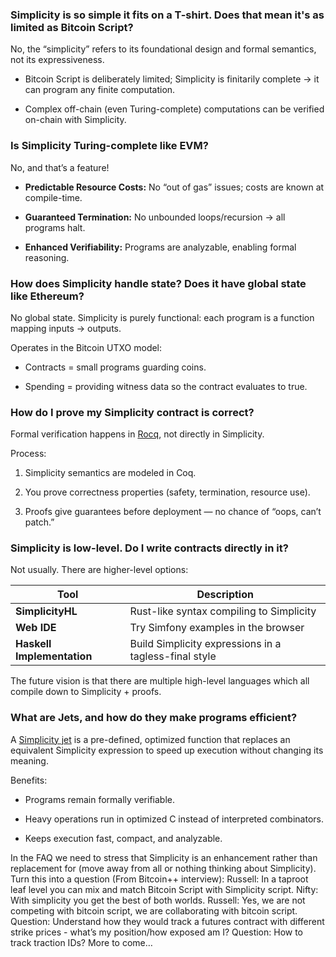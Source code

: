 
### Simplicity is so simple it fits on a T-shirt. Does that mean it's as limited as Bitcoin Script?

No, the “simplicity” refers to its foundational design and formal semantics, not its expressiveness.

- Bitcoin Script is deliberately limited; Simplicity is finitarily complete → it can program any finite computation.

- Complex off-chain (even Turing-complete) computations can be verified on-chain with Simplicity.


### Is Simplicity Turing-complete like EVM?

No, and that’s a feature!

- **Predictable Resource Costs:** No “out of gas” issues; costs are known at compile-time.

- **Guaranteed Termination:** No unbounded loops/recursion → all programs halt.

- **Enhanced Verifiability:** Programs are analyzable, enabling formal reasoning.

### How does Simplicity handle state? Does it have global state like Ethereum?

No global state. Simplicity is purely functional: each program is a function mapping inputs → outputs.

Operates in the Bitcoin UTXO model:

  - Contracts = small programs guarding coins.

  - Spending = providing witness data so the contract evaluates to true.



### How do I prove my Simplicity contract is correct?

Formal verification happens in [Rocq](https://rocq-prover.org/), not directly in Simplicity.

Process:

  1. Simplicity semantics are modeled in Coq.

  2. You prove correctness properties (safety, termination, resource use).

  3. Proofs give guarantees before deployment — no chance of “oops, can’t patch.”


### Simplicity is low-level. Do I write contracts directly in it?

Not usually. There are higher-level options:

| Tool | Description |
|------|-------------|
| **SimplicityHL** | Rust-like syntax compiling to Simplicity |
| **Web IDE** | Try Simfony examples in the browser |
| **Haskell Implementation** | Build Simplicity expressions in a tagless-final style |

The future vision is that there are multiple high-level languages which all compile down to Simplicity + proofs.


### What are Jets, and how do they make programs efficient?

A [Simplicity jet](jets-explained.md) is a pre-defined, optimized function that replaces an equivalent Simplicity expression to speed up execution without changing its meaning.

Benefits:

  - Programs remain formally verifiable.

  - Heavy operations run in optimized C instead of interpreted combinators.

  - Keeps execution fast, compact, and analyzable.

In the FAQ we need to stress that Simplicity is an enhancement rather than replacement for (move away from all or nothing thinking about Simplicity).
Turn this into a question (From Bitcoin++ interview):
Russell: In a taproot leaf level you can mix and match Bitcoin Script with Simplicity script.
Nifty: With simplicity you get the best of both worlds.
Russell: Yes, we are not competing with bitcoin script, we are collaborating with bitcoin script.
Question: Understand how they would track a futures contract with different strike prices - what’s my position/how exposed am I? 
Question: How to track traction IDs?
More to come…
